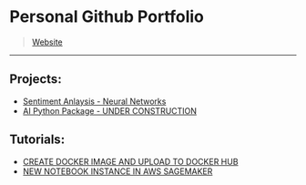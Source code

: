 # Personal Github Portfolio
> [Website](https://www.moos.engineering)
---

## Projects:
* [Sentiment Anlaysis - Neural Networks]()
* [AI Python Package - UNDER CONSTRUCTION]()



## Tutorials:
* [CREATE DOCKER IMAGE AND UPLOAD TO DOCKER HUB]()
* [NEW NOTEBOOK INSTANCE IN AWS SAGEMAKER]()

